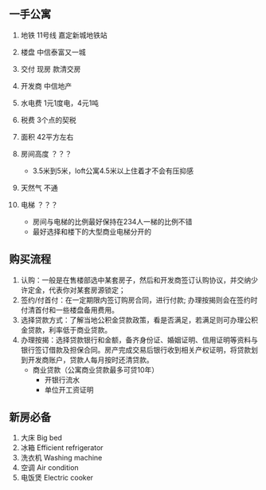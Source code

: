## 一手公寓
1. 地铁 11号线 嘉定新城地铁站

2. 楼盘  中信泰富又一城

4. 交付 现房 款清交房

5. 开发商 中信地产

6. 水电费 1元1度电，4元1吨

7. 税费 3个点的契税

8. 面积 42平方左右

9. 房间高度 ？？？
    - 3.5米到5米，loft公寓4.5米以上住着才不会有压抑感

10. 天然气  不通

11. 电梯 ？？？
    - 房间与电梯的比例最好保持在234人一梯的比例不错
    - 最好选择和楼下的大型商业电梯分开的

## 购买流程
1. 认购：一般是在售楼部选中某套房子，然后和开发商签订认购协议，并交纳少许定金，代表你对某套房源锁定；
2. 签约/付首付：在一定期限内签订购房合同，进行付款; 办理按揭则会在签约时付清首付和一些楼盘备用费用。
3. 选择贷款方式：了解当地公积金贷款政策，看是否满足，若满足则可办理公积金贷款，利率低于商业贷款。
4. 办理按揭：选择贷款银行和金额，备齐身份证、婚姻证明、信用证明等资料与银行签订借款及担保合同。房产完成交易后银行收到相关产权证明，将贷款划到开发商账户，贷款人每月按时还清贷款。
    - 商业贷款（公寓商业贷款最多可贷10年）
        - 开银行流水
        - 单位开工资证明

## 新房必备
1. 大床 Big bed
2. 冰箱 Efficient refrigerator
3. 洗衣机 Washing machine
4. 空调 Air condition
5. 电饭煲 Electric cooker